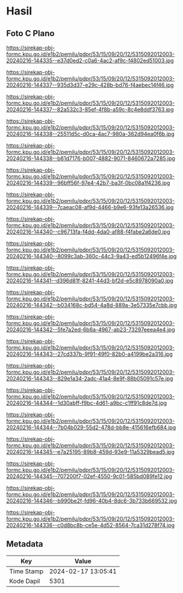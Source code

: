 # Hasil

## Foto C Plano

https://sirekap-obj-formc.kpu.go.id/e1b2/pemilu/pdpr/53/15/09/20/12/5315092012003-20240216-144335--e37d0ed2-c0a6-4ac2-af9c-f4802ed51003.jpg

https://sirekap-obj-formc.kpu.go.id/e1b2/pemilu/pdpr/53/15/09/20/12/5315092012003-20240216-144337--935d3d37-e29c-428b-bd76-f4aebec14f46.jpg

https://sirekap-obj-formc.kpu.go.id/e1b2/pemilu/pdpr/53/15/09/20/12/5315092012003-20240216-144337--82a532c3-85ef-4f8b-a59c-8c4e8ddf3763.jpg

https://sirekap-obj-formc.kpu.go.id/e1b2/pemilu/pdpr/53/15/09/20/12/5315092012003-20240216-144338--25511d5c-d0ca-4ac7-980a-362d94ea0f6b.jpg

https://sirekap-obj-formc.kpu.go.id/e1b2/pemilu/pdpr/53/15/09/20/12/5315092012003-20240216-144338--b61d7176-b007-4882-9071-8460672a7285.jpg

https://sirekap-obj-formc.kpu.go.id/e1b2/pemilu/pdpr/53/15/09/20/12/5315092012003-20240216-144339--96bff56f-97e4-42b7-ba3f-0bc08a1f4236.jpg

https://sirekap-obj-formc.kpu.go.id/e1b2/pemilu/pdpr/53/15/09/20/12/5315092012003-20240216-144339--7caeac08-af9d-4466-b9e6-93fe13a26536.jpg

https://sirekap-obj-formc.kpu.go.id/e1b2/pemilu/pdpr/53/15/09/20/12/5315092012003-20240216-144340--c96713fa-f4dd-4da0-af88-f4fabe2a6de0.jpg

https://sirekap-obj-formc.kpu.go.id/e1b2/pemilu/pdpr/53/15/09/20/12/5315092012003-20240216-144340--8099c3ab-360c-44c3-9a43-ed5b12496f4e.jpg

https://sirekap-obj-formc.kpu.go.id/e1b2/pemilu/pdpr/53/15/09/20/12/5315092012003-20240216-144341--d396d81f-8241-44d3-bf2d-e5c8978090a0.jpg

https://sirekap-obj-formc.kpu.go.id/e1b2/pemilu/pdpr/53/15/09/20/12/5315092012003-20240216-144342--b034168c-bd54-4a8d-889a-3e57335e7cbb.jpg

https://sirekap-obj-formc.kpu.go.id/e1b2/pemilu/pdpr/53/15/09/20/12/5315092012003-20240216-144342--5fe7a2ed-6b6a-4967-ab23-73297eeea4e4.jpg

https://sirekap-obj-formc.kpu.go.id/e1b2/pemilu/pdpr/53/15/09/20/12/5315092012003-20240216-144343--27cd337b-9f91-49f0-82b0-a4199be2a316.jpg

https://sirekap-obj-formc.kpu.go.id/e1b2/pemilu/pdpr/53/15/09/20/12/5315092012003-20240216-144343--829e1a34-2adc-41a4-8e9f-88b05091c57e.jpg

https://sirekap-obj-formc.kpu.go.id/e1b2/pemilu/pdpr/53/15/09/20/12/5315092012003-20240216-144344--1d30abff-f9bc-4d61-a9bc-c1ff91c8de7d.jpg

https://sirekap-obj-formc.kpu.go.id/e1b2/pemilu/pdpr/53/15/09/20/12/5315092012003-20240216-144344--7b04b029-55d2-478d-bb8e-415616efb684.jpg

https://sirekap-obj-formc.kpu.go.id/e1b2/pemilu/pdpr/53/15/09/20/12/5315092012003-20240216-144345--e7a25195-89b8-459d-93e9-11a5329bead5.jpg

https://sirekap-obj-formc.kpu.go.id/e1b2/pemilu/pdpr/53/15/09/20/12/5315092012003-20240216-144345--707200f7-02ef-4550-9c01-585bd089fe12.jpg

https://sirekap-obj-formc.kpu.go.id/e1b2/pemilu/pdpr/53/15/09/20/12/5315092012003-20240216-144346--b990be2f-fd96-40b4-8dc6-3b733b669532.jpg

https://sirekap-obj-formc.kpu.go.id/e1b2/pemilu/pdpr/53/15/09/20/12/5315092012003-20240216-144336--c0d8bc8b-ce5e-4d52-8564-7ca31d278f74.jpg


## Metadata

| Key        | Value               |
| ---------- | ------------------- |
| Time Stamp | 2024-02-17 13:05:41 |
| Kode Dapil | 5301                |



